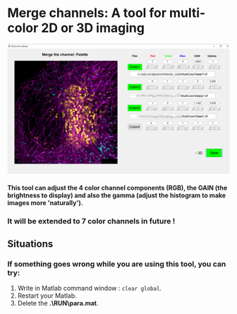 # Merge channels: A tool for multi-color 2D or 3D imaging
<p align='center'>
    <img src='img/1.png' width='1000'/>
</p>


#### This tool can adjust the 4 color channel components (RGB), the GAIN (the brightness to display) and also the gamma (adjust the histogram to make images more 'naturally').

### It will be extended to 7 color channels in future !

## Situations
### If something goes wrong while you are using this tool, you can try:
1. Write in Matlab command window : `clear global`.
2. Restart your Matlab.
3. Delete the **.\RUN\para.mat**.